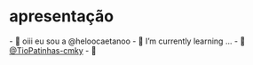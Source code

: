 <h1>apresentação</h1>
- 👋 oiii eu sou a @heloocaetanoo
- 🌱 I’m currently learning ...
- 💞️ <a href="github.com/TioPatinhas-cmky">@TioPatinhas-cmky</a>
- 👧
<!---
heloocaetanoo/heloocaetanoo is a ✨ special ✨ repository because its `README.md` (this file) appears on your GitHub profile.
You can click the Preview link to take a look at your changes.
--->
